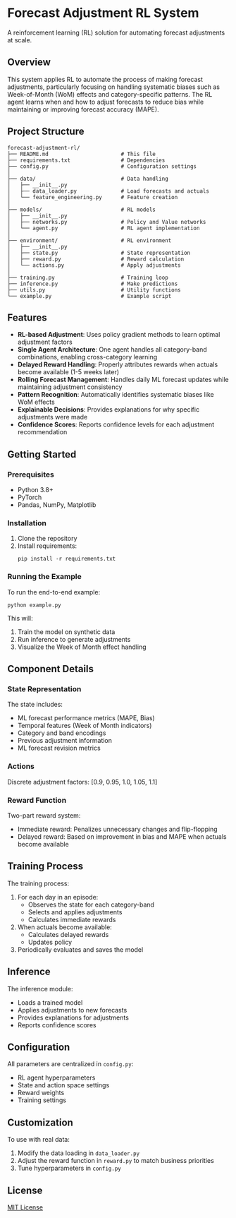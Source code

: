 # Forecast Adjustment RL System

A reinforcement learning (RL) solution for automating forecast adjustments at scale.

## Overview

This system applies RL to automate the process of making forecast adjustments, particularly focusing on handling systematic biases such as Week-of-Month (WoM) effects and category-specific patterns. The RL agent learns when and how to adjust forecasts to reduce bias while maintaining or improving forecast accuracy (MAPE).

## Project Structure

```
forecast-adjustment-rl/
├── README.md                       # This file
├── requirements.txt                # Dependencies
├── config.py                       # Configuration settings
│
├── data/                           # Data handling
│   ├── __init__.py
│   ├── data_loader.py              # Load forecasts and actuals
│   └── feature_engineering.py      # Feature creation
│
├── models/                         # RL models
│   ├── __init__.py
│   ├── networks.py                 # Policy and Value networks
│   └── agent.py                    # RL agent implementation
│
├── environment/                    # RL environment
│   ├── __init__.py
│   ├── state.py                    # State representation
│   ├── reward.py                   # Reward calculation
│   └── actions.py                  # Apply adjustments
│
├── training.py                     # Training loop
├── inference.py                    # Make predictions
├── utils.py                        # Utility functions
└── example.py                      # Example script
```

## Features

- **RL-based Adjustment**: Uses policy gradient methods to learn optimal adjustment factors
- **Single Agent Architecture**: One agent handles all category-band combinations, enabling cross-category learning
- **Delayed Reward Handling**: Properly attributes rewards when actuals become available (1-5 weeks later)
- **Rolling Forecast Management**: Handles daily ML forecast updates while maintaining adjustment consistency
- **Pattern Recognition**: Automatically identifies systematic biases like WoM effects
- **Explainable Decisions**: Provides explanations for why specific adjustments were made
- **Confidence Scores**: Reports confidence levels for each adjustment recommendation

## Getting Started

### Prerequisites

- Python 3.8+
- PyTorch
- Pandas, NumPy, Matplotlib

### Installation

1. Clone the repository
2. Install requirements:
   ```
   pip install -r requirements.txt
   ```

### Running the Example

To run the end-to-end example:

```
python example.py
```

This will:
1. Train the model on synthetic data
2. Run inference to generate adjustments
3. Visualize the Week of Month effect handling

## Component Details

### State Representation

The state includes:
- ML forecast performance metrics (MAPE, Bias)
- Temporal features (Week of Month indicators)
- Category and band encodings
- Previous adjustment information
- ML forecast revision metrics

### Actions

Discrete adjustment factors: [0.9, 0.95, 1.0, 1.05, 1.1]

### Reward Function

Two-part reward system:
- Immediate reward: Penalizes unnecessary changes and flip-flopping
- Delayed reward: Based on improvement in bias and MAPE when actuals become available

## Training Process

The training process:
1. For each day in an episode:
   - Observes the state for each category-band
   - Selects and applies adjustments
   - Calculates immediate rewards
2. When actuals become available:
   - Calculates delayed rewards
   - Updates policy
3. Periodically evaluates and saves the model

## Inference

The inference module:
- Loads a trained model
- Applies adjustments to new forecasts
- Provides explanations for adjustments
- Reports confidence scores

## Configuration

All parameters are centralized in `config.py`:
- RL agent hyperparameters
- State and action space settings
- Reward weights
- Training settings

## Customization

To use with real data:
1. Modify the data loading in `data_loader.py`
2. Adjust the reward function in `reward.py` to match business priorities
3. Tune hyperparameters in `config.py`

## License

[MIT License](LICENSE)